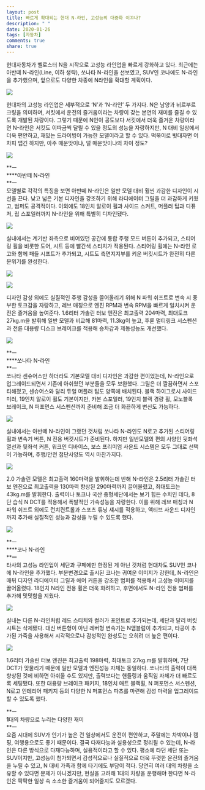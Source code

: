 ```yaml
---
layout: post
title: 빠르게 확대되는 현대 N-라인, 고성능의 대중화 이끄나?
description: " "
date: 2020-01-26
tags: [자동차]
comments: true
share: true
---
```



현대자동차가 벨로스터  N을 시작으로 고성능 라인업을 빠르게 강화하고 있다. 최근에는 아반떼  N-라인(Line, 이하 생략),  쏘나타  N-라인을 선보였고, SUV인 코나에도  N-라인을 추가했으며, 앞으로도 다양한 차종에  N라인을 확대할 계획이다.

![](https://post-phinf.pstatic.net/MjAyMDExMjVfMjgw/MDAxNjA2MjY0NTU2OTkw.U0bAeTIEIwtxuTDbGKk0RslGQxBYT5-KLW-_DemFftMg.fiwt08qECEXZlgjho98K5eOJFNtYAvKbnHZ21wKkfmUg.JPEG/200923_%28%EC%82%AC%EC%A7%844%29_%ED%98%84%EB%8C%80%EC%B0%A8%2C_%EC%8F%98%EB%82%98%ED%83%80_N_%EB%9D%BC%EC%9D%B8_%EC%9D%B4%EB%AF%B8%EC%A7%80_%EA%B3%B5%EA%B0%9C_copy.jpg?type=w1200)

현대차의 고성능 라인업은 세부적으로  ‘N’과  ‘N-라인’  두 가지다. N은 남양과 뉘르부르크링을 의미하며, 서킷에서 운전의 즐거움이라는 차량이 갖는 본연의 재미를 즐길 수 있도록 개발된 차량이다. 그렇기 때문에  N인이 공도보다 서킷에서 더욱 즐거운 차량이라면  N-라인은 서킷도 이따금씩 달릴 수 있을 정도의 성능을 자랑하지만, N 대비 일상에서 더욱 편안하고, 재밌는 드라이빙이 가능한 모델이라고 할 수 있다. 떡볶이로 빗대자면 어차피 맵긴 하지만, 아주 매운맛이냐,  덜 매운맛이냐의 차이 정도?

![](https://post-phinf.pstatic.net/MjAyMDExMjVfMjcy/MDAxNjA2MjYyNzcxMzMx.tdmfuFWvMF9elli5qhFaAXZ5MaUcjPnt1mnx36sCPLQg.EqUMndqoRxVE6soaCVe1QcV_Y7Q2-4EltBsvtq1zfBIg.JPEG/Untitled-1l.jpg?type=w1200)

**ㅡ  
****아반떼  N-라인  
****ㅡ**  
모델별로 각각의 특징을 보면 아반떼  N-라인은 일반 모델 대비 훨씬 과감한 디자인이 시선을 끈다. 낮고 넓은 기본 디자인을 강조하기 위해 라디에이터 그릴을 더 과감하게 키웠고, 범퍼도 공격적이다. 이외에도  18인치 알로이 휠과 사이드 스커트, 머플러 팁과 디퓨저, 립 스포일러까지  N-라인을 위해 특별히 디자인됐다.

![](https://post-phinf.pstatic.net/MjAyMDExMjVfMTcg/MDAxNjA2MjYyNzcxMzIy.ty-wjT3MoGSGaoWB_MQRmXHtcZwn5vUbKrBFo3bxNIkg.TKkyIcDezv7RKmkeTzPGyTEiqNys40Rx5ZhDO_sgVy8g.JPEG/Hyundai-Elantra_N_Line-2021-1600-24.jpg?type=w1200)

실내에서는 계기반 좌측으로 비어있던 공간에 통합 주행 모드 버튼이 추가되고, 스티어링 휠을 비롯한 도어, 시트 등에 빨간색 스티치가 적용된다. 스티어링 휠에는  N-라인 로고와 함께 패들 시프트가 추가되고, 시트도 측면지지부를 키운 버킷시트가 완전히 다른 분위기를 완성한다.

![](https://post-phinf.pstatic.net/MjAyMDExMjVfMTUy/MDAxNjA2MjYyODUwMTkw.yj2IPttoiJLgPYFxwWJMl9aaJrUikfYecUuhDEADmx0g.P-du4ea2i7VkN_niZbR6ODqKsB0CScd0r2WN7T9TXT4g.JPEG/Untitled-j1l.jpg?type=w1200)

![](https://post-phinf.pstatic.net/MjAyMDExMjVfMTgg/MDAxNjA2MjYyNzcxMzMw.i6TcKYZqdFwLf8UQsnyDYYmamlpO8ebgstS3ilHNKekg.-ffPk2IXOCNyWBENrVeOXsC9yihX8Pd9rEcExos8ozcg.JPEG/Untitled-2.jpg?type=w1200)

디자인 감성 외에도 실질적인 주행 감성을 끌어올리기 위해  N 파워 쉬프트로 변속 시 풍부한 토크감을 자랑하고, 레브 매칭으로 엔진  RPM과 변속  RPM을 빠르게 일치시켜 운전은 즐거움을 높여준다. 1.6리터 가솔린 터보 엔진은 최고출력  204마력, 최대토크  27kg.m을 발휘해 일반 모델과 비교해  81마력, 11.3kg이 높고, 후륜 멀티링크 서스펜션과 전륜 대용량 디스크 브레이크를 적용해 승차감과 제동성능도 개선했다.

![](https://post-phinf.pstatic.net/MjAyMDExMjVfNDQg/MDAxNjA2MjYyNzcxMzI4.g0qWMzNWo8TIEyMfVZicdvJI2sgDtm91b8waBOgT5Osg.j1TTw2EvbnSR_5MdoSe3zwO5Tb0jadZyMkfRHYDHlgcg.JPEG/200923_%28%EC%82%AC%EC%A7%841%29_%ED%98%84%EB%8C%80%EC%B0%A8%2C_%EC%8F%98%EB%82%98%ED%83%80_N_%EB%9D%BC%EC%9D%B8_%EC%9D%B4%EB%AF%B8%EC%A7%80_%EA%B3%B5%EA%B0%9C.jpg?type=w1200)

**ㅡ  
****쏘나타  N-라인  
****ㅡ**  
쏘나타 센슈어스만 하더라도 기본모델 대비 디자인은 과감한 편이었는데, N-라인으로 업그레이드되면서 기존에 아쉬웠던 부분들을 모두 보완했다. 그릴은 더 깔끔하면서 스포티해졌고, 센슈어스와 달리 듀얼 머플러 팁도 양쪽에 배치된다. 블랙 하이그로시 사이드미러, 19인치 알로이 휠도 기본이지만, 카본 스포일러, 19인치 블랙 경량 휠, 모노블록 브레이크, N 퍼포먼스 서스펜션까지 준비해 조금 더 화끈하게 변신도 가능하다.

![](https://post-phinf.pstatic.net/MjAyMDExMjVfODIg/MDAxNjA2MjYyNzcxMzMw.1MTCaTBZ7cj32RofPjMbT_FgsrEBihlMkfrh4s2zxd0g.VTluep-DRcAiIGjRDLhrL72uHFrNcEMlvQTB_JnDn2sg.JPEG/Untitled-1.jpg?type=w1200)

실내에서는 아반떼  N-라인이 그랬던 것처럼 쏘나타  N-라인도  N로고 추가된 스티어링 휠과 변속기 버튼, N 전용 버킷시트가 준비된다. 하지만 일반모델의 편의 사양인 뒷좌석 열선과 뒷좌석 커튼, 워크인 디바이스, 보스 프리미엄 사운드 시스템은 모두 그대로 선택이 가능하며, 주행/안전 첨단사양도 역시 마찬가지다.

![](https://post-phinf.pstatic.net/MjAyMDExMjVfMTkg/MDAxNjA2MjYzMjE4MTg5.Th7WSpd7tFjuq7DH22NMCYaB1UNMhDp0nT-pgnzah0Ag.JYQlZCDAph1G1MW2ymGdi6itLhdRruBWuZt0KX71q7Ag.JPEG/Untitled-4%3B.jpg?type=w1200)

2.0 가솔린 모델은 최고출력  160마력을 발휘하는데 반해  N-라인은  2.5리터 가솔린 터보 엔진으로 최고출력을 130마력 향상된 290마력까지 끌어올렸고, 최대토크는 43kg.m를 발휘한다. 출력이나 토크나 국산 중형세단에서는 보기 힘든 수치인 데다, 8단 습식  N DCT를 적용해서 폭발적인 가속성능을 자랑한다. 이를 위해 레브 매칭과 N 파워 쉬프트 외에도 런치컨트롤과 스포츠 튜닝 섀시를 적용하고, 액티브 사운드 디자인까지 추가해 실질적인 성능과 감성을 누릴 수 있도록 했다.

![](https://post-phinf.pstatic.net/MjAyMDExMjVfMjgx/MDAxNjA2MjY0MTkwNzc2.uHE20jYShWvlrZyZuDJvDyEQ4Ic1D-ycdSBy8cilNVQg.IYuBbcZathP89u3Jl7A9TFIf33Pzoh8hjXgtK4OTveMg.JPEG/Untitled-4.jpg?type=w1200)

**ㅡ  
****코나  N-라인  
****ㅡ**  
타사의 고성능 라인업이 세단과 쿠페에만 한정된 게 아닌 것처럼 현대차도  SUV인 코나에  N-라인을 추가했다. 부분변경으로 출시된 코나는 귀여운 이미지가 강한데, N-라인은 매뒤 디자인 라디에이터 그릴과 에어 커튼을 강조한 범퍼를 적용해서 고성능 이미지를 끌어올렸다. 18인치  N라인 전용 휠은 더욱 화려하고, 후면에서도  N-라인 전용 범퍼를 추가해 밋밋함을 지웠다.

![](https://post-phinf.pstatic.net/MjAyMDExMjVfMjIz/MDAxNjA2MjY0MTkwNzky.QUnkGwVc9ms4oCqwhAsTIFRAduHhs0DTjRjxB5fLZ0Ag.JwvnSs1m2yF2a80RHFguSr43VN4JfuZ9ndy3hTrUrrog.JPEG/Untitled-5ddd.jpg?type=w1200)

실내는 다른  N-라인처럼 레드 스티치와 컬러가 포인트로 추가되는데, 세단과 달리 버킷시트는 삭제됐다. 대신 버튼형이 아닌 레버형 변속기는  N앰블럼이 추가되고, 타공이 추가된 가죽을 사용해서 시각적으로나 감성적인 완성도는 오히려 더 높은 편이다.

![](https://post-phinf.pstatic.net/MjAyMDExMjVfMjE5/MDAxNjA2MjY0Mjc4MTIw._45TulPbQEOu0WQtPNc-1_M5BR9DHbccXW4lB1pwd5sg.pDcW_QeODwAqHKtC9MKQvDChXqbtj_j6h-o0tdTwnZgg.JPEG/Untitled-4%3B%3B%3B.jpg?type=w1200)

1.6리터 가솔린 터보 엔진은 최고출력  198마력, 최대토크  27kg.m를 발휘하며, 7단  DCT가 맞물리기 때문에 일반 모델과 엔진성능 자체는 동일하다. 쏘나타의 출력이 대폭 향상된 것에 비하면 아쉬울 수도 있지만, 출력보다는 핸들링과 움직임 자체가 더 빠르도록 세팅됐다. 또한 대용량 브레이크 패키지, 18인치 매트 블랙휠, N 퍼포먼스 서스펜션, N로고 인테리어 패키지 등의 다양한  N 퍼포먼스 파츠를 마련해 감성 마력을 업그레이드할 수 있도록 했다.

**ㅡ  
****1****대의 차량으로 누리는 다양한 재미  
****ㅡ**  
요즘 시대에  SUV가 인기가 높은 건 일상에서도 운전이 편안하고, 주말에는 차박이나 캠핑, 여행용으로도 좋기 때문이다. 결국 다재다능과 실용성으로 정리될 수 있는데, N-라인은 다른 방식으로 다재다능하며, 실용적이라고 할 수 있다. 평소에 타던 세단 또는  SUV이지만, 고성능이 첨가되면서 감성적으로나 실질적으로 더욱 뚜렷한 운전의 즐거움을 누릴 수 있고, N 대비 가족과 함께 타기에도 부담이 적다. 당연히 여러 대의 차량을 소유할 수 있다면 문제가 아니겠지만, 현실을 고려해  1대의 차량을 운행해야 한다면  N-라인은 팍팍한 일상 속 소소한 즐거움이 되어줄지도 모르겠다.